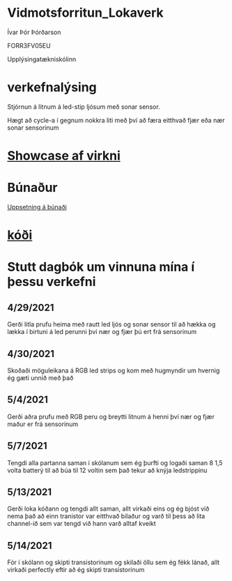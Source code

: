 # Vidmotsforritun_Lokaverk
<p>Ívar Þór Þórðarson</p>
<p>FORR3FV05EU</p>
<p>Upplýsingatækniskólinn</p>

<h1> verkefnalýsing </h1>
   <p>Stjórnun á litnum á led-stip ljósum með sonar sensor.</p>
   <p>Hægt að cycle-a í gegnum nokkra liti með því að færa eitthvað fjær eða nær sonar sensorinum</p>
 

<h1> <a href="https://youtu.be/iHMvsITRNIo">Showcase af virkni</a> </h1>

<h1>Búnaður</h1>
<a href="https://github.com/ivarthor/Vidmotsforritun_Lokaverk/blob/main/bunadur.jpg">Uppsetning á búnaði</a>

<h1><a href="https://github.com/ivarthor/Vidmotsforritun_Lokaverk/blob/main/RGB.ino"> kóði </a></h1>

<h1> Stutt dagbók um vinnuna mína í þessu verkefni</h1>
<h2> 4/29/2021 </h2>
 
 <p> Gerði litla prufu heima með rautt led ljós og sonar sensor til að hækka og lækka í birtuni á led perunni því nær og fjær þú ert frá sensorinum </p>
  
<h2> 4/30/2021 </h2>
 
 <p> Skoðaði möguleikana á RGB led strips og kom með hugmyndir um hvernig ég gæti unnið með það </p>
 
 <h2> 5/4/2021 </h2>
 	<p> Gerði aðra prufu með RGB peru og breytti litnum á henni því nær og fjær maður er frá sensorinum </p>
 
 <h2> 5/7/2021 </h2>
  <p> Tengdi alla partanna saman í skólanum sem ég þurfti og logaði saman 8 1,5 volta batterý til að búa til 12 voltin sem það 
      tekur að knýja ledstrippinu </p>

 <h2> 5/13/2021 </h2>
  <p> Gerði loka kóðann og tengdi allt saman, allt virkaði eins og ég bjóst við nema það að einn tranistor var eitthvað bilaður og varð til þess að
      lita channel-ið sem var tengd við hann varð alltaf kveikt </p>
  <h2> 5/14/2021 </h2>
  <p> Fór í skólann og skipti transistorinum og skilaði öllu sem ég fékk lánað, allt virkaði perfectly eftir að ég skipti transistorinum </p>
  
  
 
